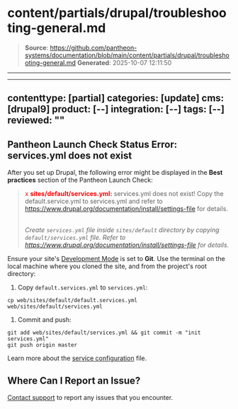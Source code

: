 # content/partials/drupal/troubleshooting-general.md

> **Source**: https://github.com/pantheon-systems/documentation/blob/main/content/partials/drupal/troubleshooting-general.md
> **Generated**: 2025-10-07 12:11:50

---

---
contenttype: [partial]
categories: [update]
cms: [drupal9]
product: [--]
integration: [--]
tags: [--]
reviewed: ""
---

## Pantheon Launch Check Status Error: services.yml does not exist

After you set up Drupal, the following error might be displayed in the **Best practices** section of the Pantheon Launch Check:

> <span  style="color:red">x <strong>sites/default/services.yml:</strong></span> services.yml does not exist! Copy the default.service.yml to services.yml and refer to https://www.drupal.org/documentation/install/settings-file for details.
><br />
><br />
>
> *Create `services.yml` file inside `sites/default` directory by copying `default/services.yml` file. Refer to https://www.drupal.org/documentation/install/settings-file for details.*

Ensure your site's [Development Mode](/connection-modes/) is set to **Git**. Use the terminal on the local machine where you cloned the site, and from the project's root directory:

1. Copy `default.services.yml` to `services.yml`:

 ```bash{promptUser: user}
 cp web/sites/default/default.services.yml web/sites/default/services.yml
 ```

1. Commit and push:
<!-- need to provide example w/out web? -->
 ```bash{promptUser: user}
 git add web/sites/default/services.yml && git commit -m "init services.yml"
 git push origin master
  ```

Learn more about the [service configuration](/services-yml#create-and-modify-servicesyml) file.

## Where Can I Report an Issue?

[Contact support](/guides/support/contact-support) to report any issues that you encounter.
